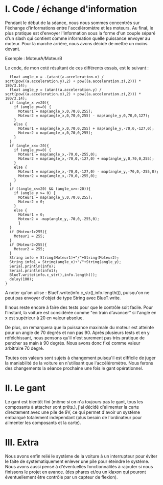# I. Code / échange d'information

Pendant le début de la séance, nous nous sommes concentrés sur l'échange d'informations entre l'accéléromètre et les moteurs.
Au final, le plus pratique est d'envoyer l'information sous la forme d'un couple séparé d'un slash qui contient comme information quelle puissance envoyer au moteur.
Pour la marche arrière, nous avons décidé de mettre un moins devant.

Exemple : MoteurA/MoteurB

Le code, de mon coté résultant de ces différents essais, est le suivant :

```
  float angle_x = -(atan((a.acceleration.x) / sqrt(pow((a.acceleration.y),2) + pow((a.acceleration.z),2))) * 180/3.14);
  float angle_y = (atan((a.acceleration.y) / sqrt(pow((a.acceleration.x),2) + pow((a.acceleration.z),2))) * 180/3.14);
  if (angle_x >=20){
    if (angle_y>=0) {
      Moteur1 = map(angle_x,0,70,0,255);
      Moteur2 = map(angle_x,0,70,0,255) - map(angle_y,0,70,0,127);
    }
    else {
      Moteur1 = map(angle_x,0,70,0,255) + map(angle_y,-70,0,-127,0);
      Moteur2 = map(angle_x,0,70,0,255);
    }
  }
  if (angle_x<=-20){
    if (angle_y>=0) {
      Moteur1 = map(angle_x,-70,0,-255,0);
      Moteur2 = map(angle_x,-70,0,-127,0) + map(angle_y,0,70,0,255);
    }
    else {
      Moteur1 = map(angle_x,-70,0,-127,0) - map(angle_y,-70,0,-255,0);
      Moteur2 = map(angle_x,-70,0,-255,0);
    }
  }
  if ((angle_x<=20) && (angle_x>=-20)){
    if (angle_y >= 0) {
      Moteur1 = map(angle_y,0,70,0,255);
      Moteur2 = 0;
    }
    else {
      Moteur1 = 0;
      Moteur2 = -map(angle_y,-70,0,-255,0);
      }
  }
  if (Moteur1>255){
    Moteur1 = 255;
  }
  if (Moteur2>255){
    Moteur2 = 255;
  }
  String info = String(Moteur1)+"/"+String(Moteur2);
  String info1 = String(angle_x)+"/"+String(angle_y);
  Serial.println(info);
  Serial.println(info1);
  BlueT.write(info.c_str(),info.length());
  delay(100);
}
```
A noter qu'on uilise : BlueT.write(info.c_str(),info.length()), puisqu'on ne peut pas envoyer d'objet de type String avec BlueT.write.

Il nous reste encore à faire des tests pour que le contrôle soit facile. Pour l'instant, la voiture est considérée comme "en train d'avancer" si l'angle en x est supérieur à 20 en valeur absolue.

De plus, on remarquera que la puissance maximale du moteur est atteinte pour un angle de 70 degrés et non pas 90. Après plusieurs tests et en y réfélchissant, nous pensons qu'il n'est surement pas très pratique de pencher sa main à 90 degrés. Nous avons donc fixé comme valeur arbitraire 70 degré.

Toutes ces valeurs sont sujets à changement puisqu'il est difficile de juger la maniabilité de la voiture en n'utilisant que l'accéléromètre.
Nous ferons des changements la séance prochaine une fois le gant opérationnel.

# II. Le gant

Le gant est bientôt fini (même si on n'a toujours pas le gant, tous les composants à attacher sont prêts.), j'ai décidé d'alimenter la carte directement avec une pile de 9V, ce qui permet d'avoir un système embarqué totalement indépendant (plus besoin de l'ordinateur pour alimenter les composants et la carte).

# III. Extra

Nous avons enfin relié le système de la voiture à un interrupteur pour éviter le faite de systématiquement enlever une pile pour éteindre le système.
Nous avons aussi pensé à d'éventuelles fonctionnalités à rajouter si nous finissons le projet en avance. (des phares et/ou un klaxon qui pouront éventuellement être contrôle par un capteur de flexion).
